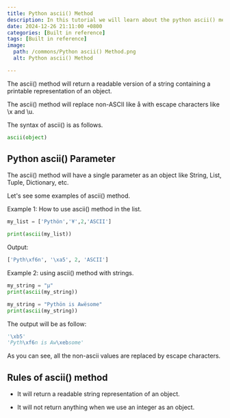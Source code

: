 ```yaml
---
title: Python ascii() Method
description: In this tutorial we will learn about the python ascii() method and its uses.
date: 2024-12-26 21:11:00 +0800
categories: [Built in reference]
tags: [Built in reference]
image:
  path: /commons/Python ascii() Method.png
  alt: Python ascii() Method

---
```



The ascii() method will return a readable version of a string containing a printable representation of an object.

<script type="text/javascript">
	atOptions = {
		'key' : '98858c4e91885e00ea9926beee01c03e',
		'format' : 'iframe',
		'height' : 90,
		'width' : 728,
		'params' : {}
	};
</script>
<script type="text/javascript" src="//www.highperformanceformat.com/98858c4e91885e00ea9926beee01c03e/invoke.js"></script>
The ascii() method will replace non-ASCII like å with escape characters like \\x and \\u.

The syntax of ascii() is as follows.

```python
ascii(object)
```

## Python ascii() Parameter

The ascii() method will have a single parameter as an object like String, List, Tuple, Dictionary, etc.

Let's see some examples of ascii() method.

Example 1: How to use ascii() method in the list.

```python
my_list = ['Pythön','¥',2,'ASCII']

print(ascii(my_list))
```

Output:

```python
['Pyth\xf6n', '\xa5', 2, 'ASCII']
```

Example 2: using ascii() method with strings.

```python
my_string = "µ"
print(ascii(my_string))

my_string = "Pythön is Awësome"
print(ascii(my_string))
```
The output will be as follow:

```python
'\xb5'
'Pyth\xf6n is Aw\xebsome'
```

As you can see, all the non-ascii values are replaced by escape characters.

<script type="text/javascript">
	atOptions = {
		'key' : '98858c4e91885e00ea9926beee01c03e',
		'format' : 'iframe',
		'height' : 90,
		'width' : 728,
		'params' : {}
	};
</script>
<script type="text/javascript" src="//www.highperformanceformat.com/98858c4e91885e00ea9926beee01c03e/invoke.js"></script>
## Rules of ascii() method

* It will return a readable string representation of an object.  
<script type="text/javascript">
	atOptions = {
		'key' : '98858c4e91885e00ea9926beee01c03e',
		'format' : 'iframe',
		'height' : 90,
		'width' : 728,
		'params' : {}
	};
</script>
<script type="text/javascript" src="//www.highperformanceformat.com/98858c4e91885e00ea9926beee01c03e/invoke.js"></script>
* It will not return anything when we use an integer as an object.

